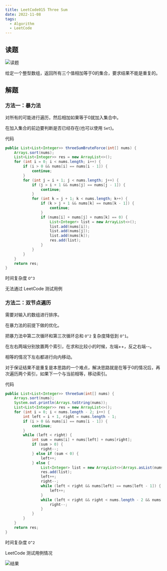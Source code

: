 ```yaml
---
title: LeetCode015 Three Sum
date: 2022-11-08
tags:
  - Algorithm
  - LeetCode
---
```



## 读题

![读题](https://cdn.jsdelivr.net/gh/snail-tech/oss@master/uPic/zaAjYo.png)

给定一个整型数组，返回所有三个值相加等于0的集合，要求结果不能是重复的。

## 解题

### 方法一：暴力法

对所有的可能进行遍历，然后相加如果等于0就加入集合中。

在加入集合的前边要判断是否已经存在(也可以使用 `Set`)。

代码

```java
public List<List<Integer>> threeSumBruteForce(int[] nums) {
    Arrays.sort(nums);
    List<List<Integer>> res = new ArrayList<>();
    for (int i = 0; i < nums.length; i++) {
        if (i > 0 && nums[i] == nums[i - 1]) {
            continue;
        }
        for (int j = i + 1; j < nums.length; j++) {
            if (j > i + 1 && nums[j] == nums[j - 1]) {
                continue;
            }
            for (int k = j + 1; k < nums.length; k++) {
                if (k > j + 1 && nums[k] == nums[k - 1]) {
                    continue;
                }
                if (nums[i] + nums[j] + nums[k] == 0) {
                    List<Integer> list = new ArrayList<>();
                    list.add(nums[i]);
                    list.add(nums[j]);
                    list.add(nums[k]);
                    res.add(list);
                }
            }
        }
    }
    return res;
}
```

时间复杂度 `O^3`

无法通过 LeetCode 测试用例

### 方法二：双节点遍历

需要对输入的数组进行排序。

在暴力法的前提下做的优化。

把暴力法中第二次循环和第三次循环总和 `O^2` 复杂度降低到 `O^1`。

在左右两端分别放置两个索引，在求和比较小的时候，左端++，反之右端--。

相等的情况下左右都进行向内移动。

对于保证结果不是重复是本思路的一个难点，解决思路就是在等于0的情况后，再次遍历两个索引，如果下一个与当前相等，移动索引。

代码

```java
public List<List<Integer>> threeSum(int[] nums) {
    Arrays.sort(nums);
    System.out.println(Arrays.toString(nums));
    List<List<Integer>> res = new ArrayList<>();
    for (int i = 0; i < nums.length - 2; i++) {
        int left = i + 1, right = nums.length - 1;
        if (i > 0 && nums[i] == nums[i - 1]) {
            continue;
        }
        while (left < right) {
            int sum = nums[i] + nums[left] + nums[right];
            if (sum > 0) {
                right--;
            } else if (sum < 0) {
                left++;
            } else {
                List<Integer> list = new ArrayList<>(Arrays.asList(nums[i], nums[left], nums[right]));
                res.add(list);
                left++;
                right--;
                while (left < right && nums[left] == nums[left - 1]) {
                    left++;
                }
                while (left < right && right < nums.length - 2 && nums[right] == nums[right + 1]) {
                    right--;
                }
            }
        }
    }
    return res;
}
```

时间复杂度 `O^2`

LeetCode 测试用例情况

![结果](https://cdn.jsdelivr.net/gh/snail-tech/oss@master/uPic/Z1qXpt.png)
